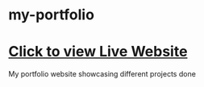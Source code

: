 # my-portfolio

#  [Click to view Live Website](https://brandynodoyo.com)
My portfolio website showcasing different projects done
